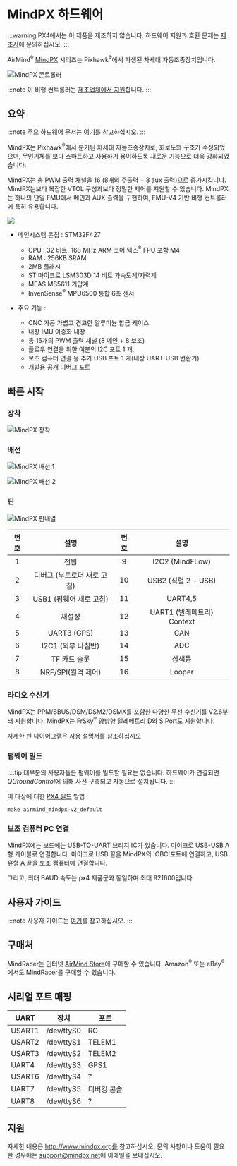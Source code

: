 # MindPX 하드웨어

:::warning PX4에서는 이 제품을 제조하지 않습니다. 하드웨어 지원과 호환 문제는 [제조사](http://mindpx.net)에 문의하십시오.
:::

AirMind<sup>&reg;</sup> [MindPX](http://mindpx.net) 시리즈는 Pixhawk<sup>&reg;</sup>에서 파생된 차세대 자동조종장치입니다.

![MindPX 콘트롤러
](../../assets/hardware/hardware-mindpx.png)

:::note
이 비행 컨트롤러는 [제조업체에서 지원](../flight_controller/autopilot_manufacturer_supported.md)합니다.
:::

## 요약

:::note
주요 하드웨어 문서는 [여기](http://mindpx.net/assets/accessories/Specification9.18_3_pdf.pdf)를 참고하십시오.
:::

MindPX는 Pixhawk<sup>&reg;</sup>에서 분기된 차세대 자동조종장치로, 회로도와 구조가 수정되었으며, 무인기체를 보다 스마트하고 사용하기 용이하도록 새로운 기능으로 더욱 강화되었습니다.

MindPX는 총 PWM 출력 채널을 16 (8개의 주출력 + 8 aux 출력)으로 증가시킵니다. MindPX는보다 복잡한 VTOL 구성과보다 정밀한 제어를 지원할 수 있습니다. MindPX는 하나의 단일 FMU에서 메인과 AUX 출력을 구현하여, FMU-V4 기반 비행 컨트롤러에 특히 유용합니다. 

![](../../assets/hardware/hardware-mindpx-specs.png)

* 메인시스템 온칩 : STM32F427
  
  * CPU : 32 비트, 168 MHz ARM 코어 텍스<sup>&reg;</sup> FPU 포함 M4
  * RAM : 256KB SRAM
  * 2MB 플래시
  * ST 마이크로 LSM303D 14 비트 가속도계/자력계
  * MEAS MS5611 기압계
  * InvenSense<sup>&reg;</sup> MPU6500 통합 6축 센서 

* 주요 기능 :
  
  * CNC 가공 가볍고 견고한 알루미늄 합금 케이스
  * 내장 IMU 이중화 내장
  * 총 16개의 PWM 출력 채널 (8 메인 + 8 보조)
  * 플로우 연결을 위한 여분의 I2C 포트 1 개.
  * 보조 컴퓨터 연결 용 추가 USB 포트 1 개(내장 UART-USB 변환기)
  * 개발용 공개 디버그 포트 

## 빠른 시작

### 장착

![MindPX 장착](../../assets/hardware/hardware-mindpx-mounting.png)

### 배선

![MindPX 배선 1](../../assets/hardware/hardware-mindpx-wiring1.png)

![MindPX 배선 2](../../assets/hardware/hardware-mindpx-wiring2.png)

### 핀

![MindPX 핀배열
](../../assets/hardware/hardware-mindpx-pin.png)

| 번호 |        설명        | 번호 |                   설명                    |
|:--:|:----------------:|:--:|:---------------------------------------:|
| 1  |        전원        | 9  |             I2C2 (MindFLow)             |
| 2  | 디버그 (부트로더 새로 고침) | 10 |            USB2 (직렬 2 - USB)            |
| 3  | USB1 (펌웨어 새로 고침) | 11 |                 UART4,5                 |
| 4  |       재설정        | 12 | UART1 (텔레메트리) Context | Request Context |
| 5  |   UART3 (GPS)    | 13 |                   CAN                   |
| 6  |  I2C1 (외부 나침반)   | 14 |                   ADC                   |
| 7  |     TF 카드 슬롯     | 15 |                   삼색등                   |
| 8  |  NRF/SPI(원격 제어)  | 16 |                 Looper                  |

### 라디오 수신기

MindPX는 PPM/SBUS/DSM/DSM2/DSMX를 포함한 다양한 무선 수신기를 V2.6부터 지원합니다. MindPX는 FrSky<sup>&reg;</sup> 양방향 텔레메트리 D와 S.Port도 지원합니다.

자세한 핀 다이어그램은 [사용 설명서](http://mindpx.net/assets/accessories/UserGuide9.18_2_pdf.pdf)를 참조하십시오

### 펌웨어 빌드

::::tip 대부분의 사용자들은 펌웨어를 빌드할 필요는 없습니다. 하드웨어가 연결되면 *QGroundControl*에 의해 사전 구축되고 자동으로 설치됩니다.
:::

이 대상에 대한 [PX4 빌드](../dev_setup/building_px4.md) 방법 :

    make airmind_mindpx-v2_default
    

### 보조 컴퓨터 PC 연결

MindPX에는 보드에는 USB-TO-UART 브리지 IC가 있습니다. 마이크로 USB-USB A형 케이블로 연결합니다. 마이크로 USB 끝을 MindPX의 'OBC'포트에 연결하고, USB 유형 A 끝을 보조 컴퓨터에 연결합니다.

그리고, 최대 BAUD 속도는 px4 제품군과 동일하며 최대 921600입니다.

## 사용자 가이드

:::note
사용자 가이드는 [여기](http://mindpx.net/assets/accessories/UserGuide9.18_2_pdf.pdf)를 참고하십시오.
:::

## 구매처

MindRacer는 인터넷 [AirMind Store](http://drupal.xitronet.com/?q=catalog)에 구매할 수 있습니다. Amazon<sup>&reg;</sup> 또는 eBay<sup>&reg;</sup>에서도 MindRacer를 구매할 수 있습니다.

## 시리얼 포트 매핑

| UART   | 장치         | 포트     |
| ------ | ---------- | ------ |
| USART1 | /dev/ttyS0 | RC     |
| USART2 | /dev/ttyS1 | TELEM1 |
| USART3 | /dev/ttyS2 | TELEM2 |
| UART4  | /dev/ttyS3 | GPS1   |
| USART6 | /dev/ttyS4 | ?      |
| UART7  | /dev/ttyS5 | 디버깅 콘솔 |
| UART8  | /dev/ttyS6 | ?      |

<!-- Note: Got ports using https://github.com/PX4/px4_user_guide/pull/672#issuecomment-598198434 -->

## 지원

자세한 내용은 http://www.mindpx.org를 참고하십시오. 문의 사항이나 도움이 필요한 경우에는 <support@mindpx.net>에 이메일을 보내십시오.